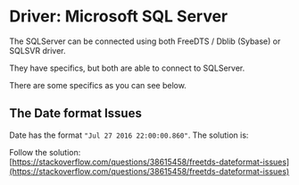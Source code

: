 # Driver: Microsoft SQL Server

The SQLServer can be connected using both FreeDTS / Dblib (Sybase) or SQLSVR driver. 

They have specifics, but both are able to connect to SQLServer. 

There are some specifics as you can see below.

## The  Date format Issues

Date has the format `"Jul 27 2016 22:00:00.860"`. The solution is:

Follow the solution:
[https://stackoverflow.com/questions/38615458/freetds-dateformat-issues](https://stackoverflow.com/questions/38615458/freetds-dateformat-issues)
